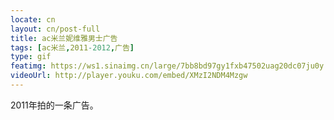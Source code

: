 ```yaml
---
locate: cn
layout: cn/post-full
title: ac米兰妮维雅男士广告
tags: [ac米兰,2011-2012,广告]
type: gif
featimg: https://ws1.sinaimg.cn/large/7bb8bd97gy1fxb47502uag20dc07ju0y.gif
videoUrl: http://player.youku.com/embed/XMzI2NDM4Mzgw
---
```


2011年拍的一条广告。